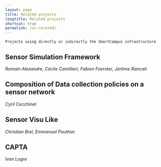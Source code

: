 ```yaml
---
layout: page
title: Related projects
longtitle: Related projects
shortcut: true
permalink: /sc-related/
---
```

	Projects using directly or indirectly the SmartCampus infrastructure

## Sensor Simulation Framework
*Romain Alexandre, Cécile Camillieri, Fabien Foerster, Jérôme Rancati*



## Composition of Data collection policies on a sensor network
*Cyril Cecchinel*

## Sensor Visu Like
*Christian Brel, Emmanuel Pouthier*

## CAPTA
*Ivan Logre*